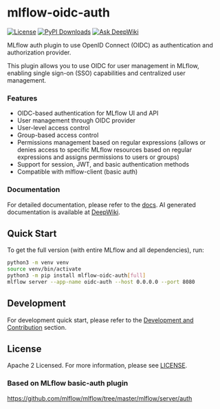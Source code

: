 # mlflow-oidc-auth
[![License](https://img.shields.io/badge/License-Apache_2.0-blue.svg)](https://opensource.org/licenses/Apache-2.0)
[![PyPI Downloads](https://static.pepy.tech/badge/mlflow-oidc-auth/month)](https://pepy.tech/projects/mlflow-oidc-auth)
[![Ask DeepWiki](https://deepwiki.com/badge.svg)](https://deepwiki.com/mlflow-oidc/mlflow-oidc-auth)

MLflow auth plugin to use OpenID Connect (OIDC) as authentication and authorization provider.

This plugin allows you to use OIDC for user management in MLflow, enabling single sign-on (SSO) capabilities and centralized user management.

### Features
- OIDC-based authentication for MLflow UI and API
- User management through OIDC provider
- User-level access control
- Group-based access control
- Permissions management based on regular expressions (allows or denies access to specific MLflow resources based on regular expressions and assigns permissions to users or groups)
- Support for session, JWT, and basic authentication methods
- Compatible with mlflow-client (basic auth)

### Documentation

For detailed documentation, please refer to the [docs](https://mlflow-oidc.github.io/mlflow-oidc-auth/). AI generated documentation is available at [DeepWiki](https://deepwiki.com/mlflow-oidc/mlflow-oidc-auth).

## Quick Start

To get the full version (with entire MLflow and all dependencies), run:
```bash
python3 -m venv venv
source venv/bin/activate
python3 -m pip install mlflow-oidc-auth[full]
mlflow server --app-name oidc-auth --host 0.0.0.0 --port 8080
```

## Development

For development quick start, please refer to the [Development and Contribution](docs/development.md) section.

## License

Apache 2 Licensed. For more information, please see [LICENSE](https://github.com/mlflow-oidc/mlflow-oidc-auth?tab=Apache-2.0-1-ov-file).

### Based on MLflow basic-auth plugin
https://github.com/mlflow/mlflow/tree/master/mlflow/server/auth

